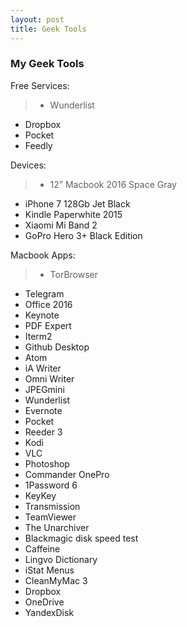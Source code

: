 ```yaml
---
layout: post
title: Geek Tools
---
```


### My Geek Tools

Free Services:
>* Wunderlist
* Dropbox
* Pocket
* Feedly

Devices:
> * 12” Macbook 2016 Space Gray
* iPhone 7 128Gb Jet Black
* Kindle Paperwhite 2015
* Xiaomi Mi Band 2
* GoPro Hero 3+ Black Edition


Macbook Apps:
>* TorBrowser
* Telegram
* Office 2016
* Keynote
* PDF Expert
* Iterm2
* Github Desktop
* Atom
* iA Writer
* Omni Writer
* JPEGmini
* Wunderlist
* Evernote
* Pocket
* Reeder 3
* Kodi
* VLC
* Photoshop
* Commander OnePro
* 1Password 6
* KeyKey
* Transmission
* TeamViewer
* The Unarchiver
* Blackmagic disk speed test
* Caffeine
* Lingvo Dictionary
* iStat Menus
* CleanMyMac 3
* Dropbox
* OneDrive
* YandexDisk
